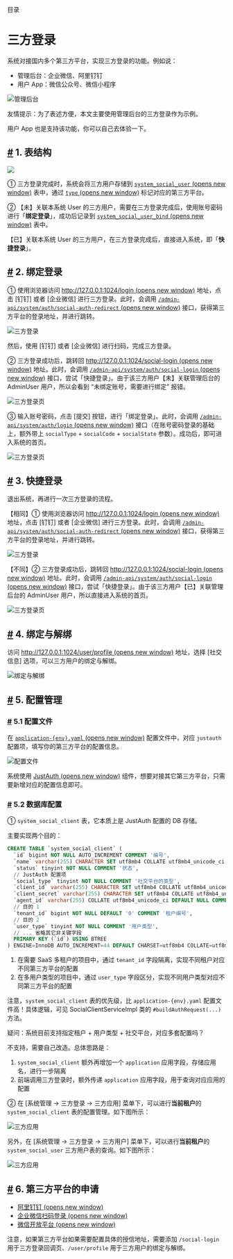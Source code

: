 目录

# 三方登录

系统对接国内多个第三方平台，实现三方登录的功能。例如说：

*   管理后台：企业微信、阿里钉钉
*   用户 App：微信公众号、微信小程序

![管理后台](./static/01.png)

友情提示：为了表述方便，本文主要使用管理后台的三方登录作为示例。

用户 App 也是支持该功能，你可以自己去体验一下。

## [#](#_1-表结构) 1. 表结构

![](./static/02.png)

① 三方登录完成时，系统会将三方用户存储到 [`system_social_user` (opens new window)](https://github.com/YunaiV/yudao-cloud/blob/master/yudao-module-system/yudao-module-system-biz/src/main/java/cn/iocoder/yudao/module/system/dal/dataobject/social/SocialUserDO.java) 表中，通过 [`type` (opens new window)](https://github.com/YunaiV/yudao-cloud/blob/master/yudao-module-system/yudao-module-system-api/src/main/java/cn/iocoder/yudao/module/system/enums/social/SocialTypeEnum.java) 标记对应的第三方平台。

② 【未】关联本系统 User 的三方用户，需要在三方登录完成后，使用账号密码进行「**绑定登录**」，成功后记录到 [`system_social_user_bind` (opens new window)](https://github.com/YunaiV/yudao-cloud/blob/master/yudao-module-system/yudao-module-system-biz/src/main/java/cn/iocoder/yudao/module/system/dal/dataobject/social/SocialUserBindDO.java) 表中。

【已】关联本系统 User 的三方用户，在三方登录完成后，直接进入系统，即「**快捷登录**」。

## [#](#_2-绑定登录) 2. 绑定登录

① 使用浏览器访问 [http://127.0.0.1:1024/login (opens new window)](http://127.0.0.1:1024/login) 地址，点击 \[钉钉\] 或者 \[企业微信\] 进行三方登录。此时，会调用 [`/admin-api/system/auth/social-auth-redirect` (opens new window)](https://github.com/YunaiV/yudao-cloud/blob/master/yudao-module-system/yudao-module-system-biz/src/main/java/cn/iocoder/yudao/module/system/controller/admin/auth/AuthController.java#L97-L106) 接口，获得第三方平台的登录地址，并进行跳转。

![三方登录](./static/12.png)

然后，使用 \[钉钉\] 或者 \[企业微信\] 进行扫码，完成三方登录。

② 三方登录成功后，跳转回 [http://127.0.0.1:1024/social-login (opens new window)](http://127.0.0.1:1024/social-login) 地址。此时，会调用 [`/admin-api/system/auth/social-login` (opens new window)](https://github.com/YunaiV/yudao-cloud/blob/master/yudao-module-system/yudao-module-system-biz/src/main/java/cn/iocoder/yudao/module/system/controller/admin/auth/AuthController.java#L149-L154) 接口，尝试「快捷登录」。由于该三方用户【未】关联管理后台的 AdminUser 用户，所以会看到 “未绑定账号，需要进行绑定” 报错。

![三方登录页](./static/11.png)

③ 输入账号密码，点击 \[提交\] 按钮，进行「绑定登录」。此时，会调用 [`/admin-api/system/auth/login` (opens new window)](https://github.com/YunaiV/yudao-cloud/blob/master/yudao-module-system/yudao-module-system-biz/src/main/java/cn/iocoder/yudao/module/system/controller/admin/auth/AuthController.java#L61-L66) 接口（在账号密码登录的基础上，额外带上 `socialType` + `socialCode` + `socialState` 参数）。成功后，即可进入系统的首页。

![三方登录页](./static/13.png)

## [#](#_3-快捷登录) 3. 快捷登录

退出系统，再进行一次三方登录的流程。

【相同】① 使用浏览器访问 [http://127.0.0.1:1024/login (opens new window)](http://127.0.0.1:1024/login) 地址，点击 \[钉钉\] 或者 \[企业微信\] 进行三方登录。此时，会调用 [`/admin-api/system/auth/social-auth-redirect` (opens new window)](https://github.com/YunaiV/yudao-cloud/blob/master/yudao-module-system/yudao-module-system-biz/src/main/java/cn/iocoder/yudao/module/system/controller/admin/auth/AuthController.java#L97-L106) 接口，获得第三方平台的登录地址，并进行跳转。

![三方登录](./static/12.png)

【不同】② 三方登录成功后，跳转回 [http://127.0.0.1:1024/social-login (opens new window)](http://127.0.0.1:1024/social-login) 地址。此时，会调用 [`/admin-api/system/auth/social-login` (opens new window)](https://github.com/YunaiV/yudao-cloud/blob/master/yudao-module-system/yudao-module-system-biz/src/main/java/cn/iocoder/yudao/module/system/controller/admin/auth/AuthController.java#L149-L154) 接口，尝试「快捷登录」。由于该三方用户【已】关联管理后台的 AdminUser 用户，所以直接进入系统的首页。

![三方登录页](./static/13.png)

## [#](#_4-绑定与解绑) 4. 绑定与解绑

访问 [http://127.0.0.1:1024/user/profile (opens new window)](http://127.0.0.1:1024/user/profile) 地址，选择 \[社交信息\] 选项，可以三方用户的绑定与解绑。

![绑定与解绑](./static/21.png)

## [#](#_5-配置管理) 5. 配置管理
### [#](#_5-1-配置文件) 5.1 配置文件

在 [`application-{env}.yaml` (opens new window)](https://github.com/YunaiV/ruoyi-vue-pro/blob/master/yudao-server/src/main/resources/application-local.yaml#L196-L211) 配置文件中，对应 `justauth` 配置项，填写你的第三方平台的配置信息。

![配置文件](./static/31.png)

系统使用 [JustAuth (opens new window)](https://gitee.com/yudaocode/justauth) 组件，想要对接其它第三方平台，只需要新增对应的配置信息即可。

### [#](#_5-2-数据库配置) 5.2 数据库配置

① `system_social_client` 表，它本质上是 JustAuth 配置的 DB 存储。

主要实现两个目的：

```sql
CREATE TABLE `system_social_client` (
  `id` bigint NOT NULL AUTO_INCREMENT COMMENT '编号',
  `name` varchar(255) CHARACTER SET utf8mb4 COLLATE utf8mb4_unicode_ci NOT NULL COMMENT '应用名',
  `status` tinyint NOT NULL COMMENT '状态',
  // JustAuth 配置项
  `social_type` tinyint NOT NULL COMMENT '社交平台的类型',
  `client_id` varchar(255) CHARACTER SET utf8mb4 COLLATE utf8mb4_unicode_ci NOT NULL COMMENT '客户端编号',
  `client_secret` varchar(255) CHARACTER SET utf8mb4 COLLATE utf8mb4_unicode_ci NOT NULL COMMENT '客户端密钥',
  `agent_id` varchar(255) COLLATE utf8mb4_unicode_ci DEFAULT NULL COMMENT '代理编号',
  // 目的 1
  `tenant_id` bigint NOT NULL DEFAULT '0' COMMENT '租户编号',
  // 目的 2
  `user_type` tinyint NOT NULL COMMENT '用户类型',
  // ... 省略其它非关键字段
  PRIMARY KEY (`id`) USING BTREE
) ENGINE=InnoDB AUTO_INCREMENT=44 DEFAULT CHARSET=utf8mb4 COLLATE=utf8mb4_unicode_ci COMMENT='社交客户端表';

```

1.  在需要 SaaS 多租户的项目中，通过 `tenant_id` 字段隔离，实现不同租户对应不同第三方平台的配置
2.  在多用户类型的项目中，通过 `user_type` 字段区分，实现不同用户类型对应不同第三方平台的配置

注意，`system_social_client` 表的优先级，比 `application-{env}.yaml` 配置文件高！具体逻辑，可见 SocialClientServiceImpl 类的 `#buildAuthRequest(...)` 方法。

疑问：系统目前支持指定租户 + 用户类型 + 社交平台，对应多套配置吗？

不支持，需要自己改造。总体思路是：

1.  `system_social_client` 额外再增加一个 `application` 应用字段，存储应用名，进行一步隔离
2.  前端调用三方登录时，额外传递 `application` 应用字段，用于查询对应应用的配置

② 在 \[系统管理 -> 三方登录 -> 三方应用\] 菜单下，可以进行**当前租户**的 `system_social_client` 表的配置管理。如下图所示：

![三方应用](./static/菜单-三方应用.png)

另外，在 \[系统管理 -> 三方登录 -> 三方用户\] 菜单下，可以进行**当前租户**的 `system_social_user` 三方用户表的查询。如下图所示：

![三方应用](./static/菜单-三方用户.png)

## [#](#_6-第三方平台的申请) 6. 第三方平台的申请

*   [阿里钉钉 (opens new window)](https://justauth.cn/guide/oauth/dingtalk/)
*   [企业微信扫码登录 (opens new window)](https://justauth.cn/guide/oauth/wechat_enterprise_qrcode/)
*   [微信开放平台 (opens new window)](https://justauth.cn/guide/oauth/wechat_open/)

注意，如果第三方平台如果需要配置具体的授信地址，需要添加 `/social-login` 用于三方登录回调页、`/user/profile` 用于三方用户的绑定与解绑。